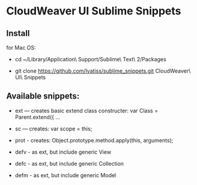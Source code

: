 CloudWeaver UI Sublime Snippets
===============================

Install
-------

for Mac OS:

* cd ~/Library/Application\ Support/Sublime\ Text\ 2/Packages
  
* git clone https://github.com/lyatiss/sublime_snippets.git CloudWeaver\ UI\ Snippets

Available snippets:
-------------------

* ext<TAB> — creates basic extend class constructer: var Class = Parent.extend({ ... 
* sc<TAB> — creates: var scope = this;
* prot<TAB> - creates: Object.prototype.method.apply(this, arguments);

* defv<TAB> - as ext, but include generic View
* defc<TAB> - as ext, but include generic Collection
* defm<TAB> - as ext, but include generic Model
